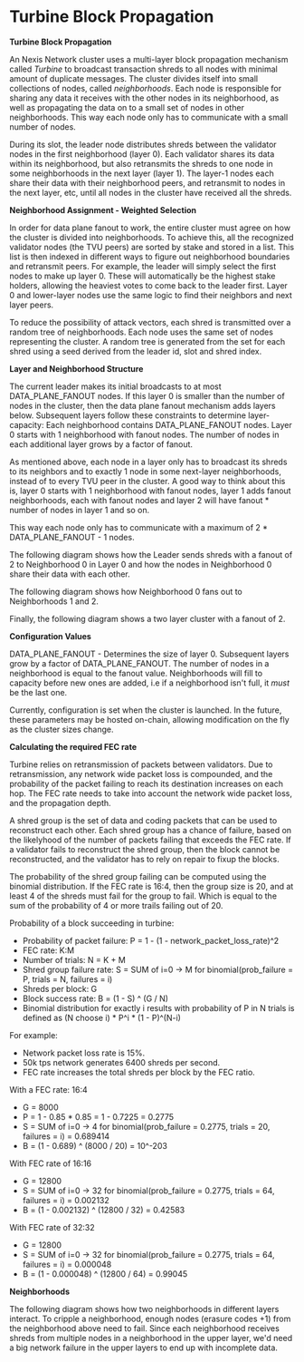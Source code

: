 # Turbine Block Propagation

**Turbine Block Propagation**

An Nexis Network cluster uses a multi-layer block propagation mechanism called _Turbine_ to broadcast transaction shreds to all nodes with minimal amount of duplicate messages. The cluster divides itself into small collections of nodes, called _neighborhoods_. Each node is responsible for sharing any data it receives with the other nodes in its neighborhood, as well as propagating the data on to a small set of nodes in other neighborhoods. This way each node only has to communicate with a small number of nodes.

During its slot, the leader node distributes shreds between the validator nodes in the first neighborhood (layer 0). Each validator shares its data within its neighborhood, but also retransmits the shreds to one node in some neighborhoods in the next layer (layer 1). The layer-1 nodes each share their data with their neighborhood peers, and retransmit to nodes in the next layer, etc, until all nodes in the cluster have received all the shreds.

**Neighborhood Assignment - Weighted Selection**

In order for data plane fanout to work, the entire cluster must agree on how the cluster is divided into neighborhoods. To achieve this, all the recognized validator nodes (the TVU peers) are sorted by stake and stored in a list. This list is then indexed in different ways to figure out neighborhood boundaries and retransmit peers. For example, the leader will simply select the first nodes to make up layer 0. These will automatically be the highest stake holders, allowing the heaviest votes to come back to the leader first. Layer 0 and lower-layer nodes use the same logic to find their neighbors and next layer peers.

To reduce the possibility of attack vectors, each shred is transmitted over a random tree of neighborhoods. Each node uses the same set of nodes representing the cluster. A random tree is generated from the set for each shred using a seed derived from the leader id, slot and shred index.

**Layer and Neighborhood Structure**

The current leader makes its initial broadcasts to at most DATA\_PLANE\_FANOUT nodes. If this layer 0 is smaller than the number of nodes in the cluster, then the data plane fanout mechanism adds layers below. Subsequent layers follow these constraints to determine layer-capacity: Each neighborhood contains DATA\_PLANE\_FANOUT nodes. Layer 0 starts with 1 neighborhood with fanout nodes. The number of nodes in each additional layer grows by a factor of fanout.

As mentioned above, each node in a layer only has to broadcast its shreds to its neighbors and to exactly 1 node in some next-layer neighborhoods, instead of to every TVU peer in the cluster. A good way to think about this is, layer 0 starts with 1 neighborhood with fanout nodes, layer 1 adds fanout neighborhoods, each with fanout nodes and layer 2 will have fanout \* number of nodes in layer 1 and so on.

This way each node only has to communicate with a maximum of 2 \* DATA\_PLANE\_FANOUT - 1 nodes.

The following diagram shows how the Leader sends shreds with a fanout of 2 to Neighborhood 0 in Layer 0 and how the nodes in Neighborhood 0 share their data with each other.

The following diagram shows how Neighborhood 0 fans out to Neighborhoods 1 and 2.

Finally, the following diagram shows a two layer cluster with a fanout of 2.

**Configuration Values**

DATA\_PLANE\_FANOUT - Determines the size of layer 0. Subsequent layers grow by a factor of DATA\_PLANE\_FANOUT. The number of nodes in a neighborhood is equal to the fanout value. Neighborhoods will fill to capacity before new ones are added, i.e if a neighborhood isn't full, it _must_ be the last one.

Currently, configuration is set when the cluster is launched. In the future, these parameters may be hosted on-chain, allowing modification on the fly as the cluster sizes change.

**Calculating the required FEC rate**

Turbine relies on retransmission of packets between validators. Due to retransmission, any network wide packet loss is compounded, and the probability of the packet failing to reach its destination increases on each hop. The FEC rate needs to take into account the network wide packet loss, and the propagation depth.

A shred group is the set of data and coding packets that can be used to reconstruct each other. Each shred group has a chance of failure, based on the likelyhood of the number of packets failing that exceeds the FEC rate. If a validator fails to reconstruct the shred group, then the block cannot be reconstructed, and the validator has to rely on repair to fixup the blocks.

The probability of the shred group failing can be computed using the binomial distribution. If the FEC rate is 16:4, then the group size is 20, and at least 4 of the shreds must fail for the group to fail. Which is equal to the sum of the probability of 4 or more trails failing out of 20.

Probability of a block succeeding in turbine:

* Probability of packet failure: P = 1 - (1 - network\_packet\_loss\_rate)^2
* FEC rate: K:M
* Number of trials: N = K + M
* Shred group failure rate: S = SUM of i=0 -> M for binomial(prob\_failure = P, trials = N, failures = i)
* Shreds per block: G
* Block success rate: B = (1 - S) ^ (G / N)
* Binomial distribution for exactly i results with probability of P in N trials is defined as (N choose i) \* P^i \* (1 - P)^(N-i)

For example:

* Network packet loss rate is 15%.
* 50k tps network generates 6400 shreds per second.
* FEC rate increases the total shreds per block by the FEC ratio.

With a FEC rate: 16:4

* G = 8000
* P = 1 - 0.85 \* 0.85 = 1 - 0.7225 = 0.2775
* S = SUM of i=0 -> 4 for binomial(prob\_failure = 0.2775, trials = 20, failures = i) = 0.689414
* B = (1 - 0.689) ^ (8000 / 20) = 10^-203

With FEC rate of 16:16

* G = 12800
* S = SUM of i=0 -> 32 for binomial(prob\_failure = 0.2775, trials = 64, failures = i) = 0.002132
* B = (1 - 0.002132) ^ (12800 / 32) = 0.42583

With FEC rate of 32:32

* G = 12800
* S = SUM of i=0 -> 32 for binomial(prob\_failure = 0.2775, trials = 64, failures = i) = 0.000048
* B = (1 - 0.000048) ^ (12800 / 64) = 0.99045

**Neighborhoods**

The following diagram shows how two neighborhoods in different layers interact. To cripple a neighborhood, enough nodes (erasure codes +1) from the neighborhood above need to fail. Since each neighborhood receives shreds from multiple nodes in a neighborhood in the upper layer, we'd need a big network failure in the upper layers to end up with incomplete data.
